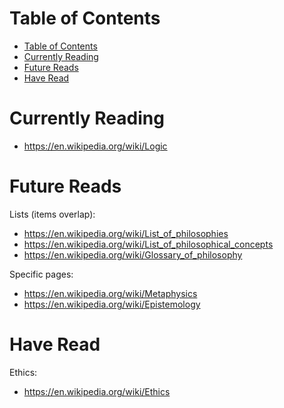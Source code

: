 # Table of Contents

- [Table of Contents](#table-of-contents)
- [Currently Reading](#currently-reading)
- [Future Reads](#future-reads)
- [Have Read](#have-read)

# Currently Reading

- https://en.wikipedia.org/wiki/Logic

# Future Reads

Lists (items overlap):
- https://en.wikipedia.org/wiki/List_of_philosophies
- https://en.wikipedia.org/wiki/List_of_philosophical_concepts
- https://en.wikipedia.org/wiki/Glossary_of_philosophy

Specific pages:
- https://en.wikipedia.org/wiki/Metaphysics
- https://en.wikipedia.org/wiki/Epistemology

# Have Read

Ethics:

- https://en.wikipedia.org/wiki/Ethics
